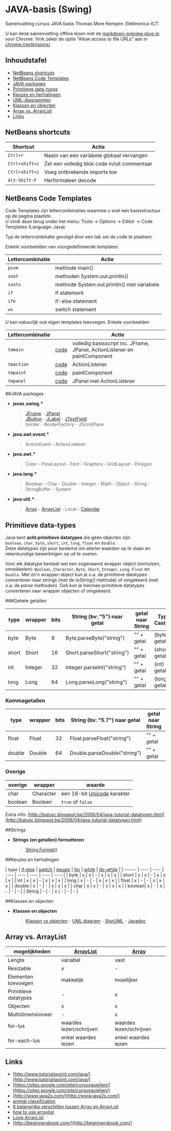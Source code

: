 JAVA-basis (Swing)
==========

Samenvatting cursus JAVA basis Thomas More Kempen: Elektronica-ICT.

U kan deze samenvatting offline lezen met de [markdown-preview plug-in](https://github.com/volca/markdown-preview) voor Chrome. Vink zeker de optie "Allow access to file URLs" aan in [chrome://extensions/](chrome://extensions/)

## Inhoudstafel

- [NetBeans shortcuts](#netbeans-shortcuts)
- [NetBeans Code Templates](#netbeans-code-templates)
- [JAVA packages](#java-packages)
- [Primitieve data-types](#primitieve-data-types)
- [Keuzes en herhalingen](#keuzes-en-herhalingen)
- [UML-diagrammen](UML/uml.md)
- [Klassen en objecten](#klassen-en-objecten)
- [Array vs. ArrayList](#array-vs-arraylist)
- [Links](#links)

## NetBeans shortcuts

| Shortcut        | Actie  |
| ------------- | -----|
| `Ctrl+r` | Naam van een variabele globaal vervangen |
| `Ctrl+shift+c` | Zet een volledig blok code in/uit commentaar |
| `Ctrl+shift+i` | Voeg ontbrekende imports toe |
| `Alt-Shift-F` | Herformateer decode |

## NetBeans Code Templates

Code Templates zijn lettercombinaties waarmee u snel een basisstructuur op de pagina plaatste.   
U vindt deze terug onder het menu: Tools -> Options -> Editor -> Code Templates (Language: Java).  

Typ de lettercombinatie gevolgd door een tab om de code te plaatsen.

Enkele voorbeelden van voorgedefinieerde templates:

| Lettercombinatie | Actie  |
| ------------- | -----|
| `psvm` | methode main() |
| `sout` | methoden System.out.println() |
| `soutv` | methode System.out.println() met variabele |
| `if` | if statement |
| `ife` | if-else statement |
| `ws` | switch statement |

U kan natuurlijk ook eigen templates toevoegen. Enkele voorbeelden

| Lettercombinatie |  | Actie  |
| ------------- | ----- | -----|
| `tmmain` | [code](codeTemplates/tmmain.md) | volledig basisscript inc. JFrame, JPanel, ActionListener en paintComponent  |
| `tmaction` | [code](codeTemplates/custom.md#tmaction) | ActionListener |
| `tmpaint` | [code](codeTemplates/custom.md#tmpaint) | paintComponent |
| `tmpanel` | [code](codeTemplates/custom.md#tmpanel) | JPanel met ActionListener |

##JAVA packages

*   **javax.swing.\***

    > [JFrame](swing/JFrame.md) - [JPanel](swing/JPanel.md)   
    > [JButton](swing/JButton.md) - [JLabel](swing/JLabel.md) - [JTextField](swing/JTextField.md)  
    > border - BorderFactory - JScrollPane 
*   **java.awt.event.\***

    >  ActionEvent - ActionListener
*   **java.awt.\***

    >  Color - FlowLayout - Font - Graphics - GridLayout - Polygon
*   **java.lang.\***

    >  Boolean - Char - Double - Integer - Math - Object - String - StringBuffer - System
*   **java.util.\***

    >  [Array](javaUtil/array.md) - [ArrayList](javaUtil/arrayList.md) - Local - [Calendar](http://tutorials.jenkov.com/java-date-time/java-util-calendar.html)

## Primitieve data-types

Java kent **acht primitieve datatypes** die géén objecten zijn:  
`boolean`, `char`, `byte`, `short`, `int`, `long`, `float` en `double`.  
Deze datatypes zijn puur bestemd om allerlei waarden op te slaan en rekenkundige bewerkingen op uit te voeren.  

Voor elk datatype bestaat wel een zogenaamd wrapper object (omhulzen, omwikkelen): `Boolean`, `Character`, `Byte`, `Short`, `Integer`, `Long`, `Float` en `Double`. 
Met zo'n wrapper-object kun je o.a. de primitieve datatypes converteren naar strings (met de *toString()* methode) of omgekeerd (met o.a. de *parse* methoden). Ook kun je hiermee primitieve datatypes converteren naar wrapper objecten of omgekeerd.

###Gehele getallen

| type |  wrapper  |bits | String (bv: "5") naar getal| getal naar String | Type Casting |
| ------------- | -----|------------------ |  ---- | ---- | ----|
| byte |  Byte | 8 | Byte.parseByte("string") | "" + getal | (byte) getal |
| short | Short| 16 | Short.parseShort("string") | "" + getal |  (short) getal |
| int |Integer| 32 |  Integer.parseInt("string") | "" + getal | (int) getal |
| long | Long|64 | Long.parseLong("string") |  "" + getal | (long) getal |

### Kommagetallen

| type |  wrapper  |bits | String (bv: "5.7") naar getal| getal naar String | Type Casting |
| ------------- | -----|----------------- |  --- | ---- | ----|
| float | Float| 32 | Float.parseFloat("string") | "" + getal | (float) getal |
| double | Double|  64 |  Double.parseDouble("string") | "" + getal | (double) getal |

### Overige

| overige |  wrapper  | waarde |
| ------------- | -----| ------------- |
| char | Character |één 16-bit [Unicode](http://nl.wikipedia.org/wiki/Unicode) karakter | 
| boolean | Boolean|  `true` of `false` |

Extra info: [http://balusc.blogspot.be/2006/04/java-tutorial-datatypen.html](http://balusc.blogspot.be/2006/04/java-tutorial-datatypen.html)

##Strings

*   **Strings (en getallen) formatteren**

    > [String.Format()](string/format.md)

##Keuzes en herhalingen

| type   | [if-else](keuze_herhaling/if.md)  | [switch](keuze_herhaling/switch.md) | [equals](keuze_herhaling/equals.md)  | [for](keuze_herhaling/for.md) | [while](keuze_herhaling/for.md) | [do-while](keuze_herhaling/for.md) |
| ------ | ---- | ---- | ---- | ---- | ---- | ---- | ---- |
| byte   | x | x | - | x | x | x |
| short  | x | x | - | x | x | x |
| int    | x | x | - | x | x | x |
| long   | x | - | - | x | x | x |
| float  | x | - | - | x | x | x |
| double | x | - | - | x | x | x |
| char   | x | x | - | x | x | x |
| boolean| x | - | x | - | - | - |
| String | - | - | x | - | - | - |


##Klassen en objecten

*   **Klassen en objecten**

    > [Klassen vs objecten](klassen/klassen.md) - [UML diagram](UML/uml.md) - [StarUML](http://staruml.io/) - [Javadoc](javadoc/javadoc.md)  
    
## Array vs. ArrayList

| mogelijkheden | [ArrayList](javaUtil/arrayList.md) | [Array](javaUtil/array.md) |
| ------ | ---- | ---- |
| Lengte | variabel | vast |
| Resizable | x | - |
| Elementen toevoegen | makkelijk | moeilijker |
| Primitieve datatypes | - | x |
| Objecten | x | x |
| Multidimensioneel | - | x |
| for-lus | waardes lezen/schrijven | waardes lezen/schrijven |
| for-each-lus | enkel waardes lezen | enkel waardes lezen |
 

## Links

- [http://www.tutorialspoint.com/java/](http://www.tutorialspoint.com/java/)
- [https://sites.google.com/site/cursusguielien/](https://sites.google.com/site/cursusguielien/)
- [http://www.java2s.com/](http://www.java2s.com/)
- [animal classification](http://kendeanagudo.hubpages.com/hub/Facts-about-Animals-Its-Types-and-Classification#)
- [8 belangrijke verschillen tussen Array en ArrayList](http://javahungry.blogspot.com/2015/03/difference-between-array-and-arraylist-in-java-example.html)  
- [how to use arraylist](http://examples.javacodegeeks.com/core-java/util/arraylist/arraylist-in-java-example-how-to-use-arraylist/)
- [Loop ArrayList](http://beginnersbook.com/2013/12/how-to-loop-arraylist-in-java/)
- [http://beginnersbook.com/](http://beginnersbook.com/)